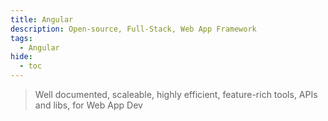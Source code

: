 ```yaml
---
title: Angular
description: Open-source, Full-Stack, Web App Framework
tags:
  - Angular
hide:
  - toc
---
```


> Well documented, scaleable, highly efficient, feature-rich tools, APIs and libs, for Web App Dev
